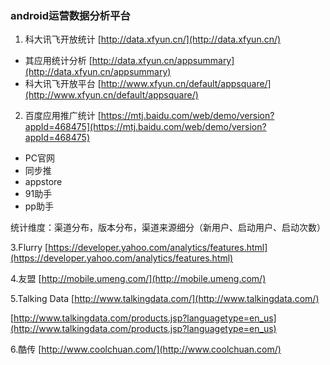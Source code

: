 ### android运营数据分析平台

1.  科大讯飞开放统计 [http://data.xfyun.cn/](http://data.xfyun.cn/)
   
   * 其应用统计分析 [http://data.xfyun.cn/appsummary](http://data.xfyun.cn/appsummary)
   * 科大讯飞开放平台 [http://www.xfyun.cn/default/appsquare/](http://www.xfyun.cn/default/appsquare/)

2.  百度应用推广统计 [https://mtj.baidu.com/web/demo/version?appId=468475](https://mtj.baidu.com/web/demo/version?appId=468475)

   * PC官网 
   * 同步推 
   * appstore
   * 91助手
   * pp助手


统计维度：渠道分布，版本分布，渠道来源细分（新用户、启动用户、启动次数）

3.Flurry [https://developer.yahoo.com/analytics/features.html](https://developer.yahoo.com/analytics/features.html)

4.友盟 [http://mobile.umeng.com/](http://mobile.umeng.com/)

5.Talking Data [http://www.talkingdata.com/](http://www.talkingdata.com/)


[http://www.talkingdata.com/products.jsp?languagetype=en_us](http://www.talkingdata.com/products.jsp?languagetype=en_us)

6.酷传 [http://www.coolchuan.com/](http://www.coolchuan.com/)



